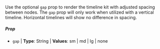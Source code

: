 Use the optional `gap` prop to render the timeline kit with adjusted spacing between nodes. The `gap` prop will only work when utilized with a vertical timeline. Horizontal timelines will show no difference in spacing.

##### Prop

*  `gap` | **Type**: String | **Values**: sm | md | lg | none

